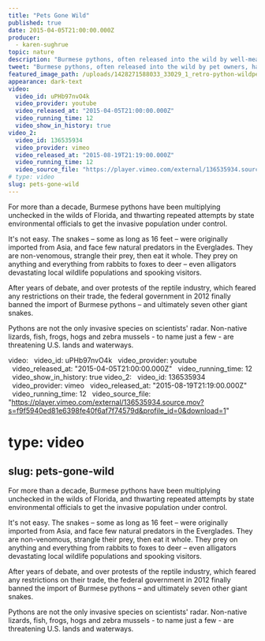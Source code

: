 ```yaml
---
title: "Pets Gone Wild"
published: true
date: 2015-04-05T21:00:00.000Z
producer:
  - karen-sughrue
topic: nature
description: "Burmese pythons, often released into the wild by well-meaning pet owners, have infested the Florida Everglades and created a reptilian nightmare in the ecosystem."
tweet: "Burmese pythons, often released into the wild by pet owners, have infested the FL Everglades."
featured_image_path: /uploads/1428271588033_33029_1_retro-python-wildpets-1600x900.jpg
appearance: dark-text
video:
  video_id: uPHb97nvO4k
  video_provider: youtube
  video_released_at: "2015-04-05T21:00:00.000Z"
  video_running_time: 12
  video_show_in_history: true
video_2:
  video_id: 136535934
  video_provider: vimeo
  video_released_at: "2015-08-19T21:19:00.000Z"
  video_running_time: 12
  video_source_file: "https://player.vimeo.com/external/136535934.source.mov?s=f9f5940ed81e6398fe40f6af7f74579d&profile_id=0&download=1"
# type: video
slug: pets-gone-wild
---
```


<span class="s1">For more than a decade, Burmese pythons have been multiplying unchecked in the wilds of Florida, and thwarting repeated attempts by state environmental officials to get the invasive population under control.</span>

<span class="s1">It's not easy. The snakes – some as long as 16 feet – were originally imported from Asia, and face few natural predators in the Everglades. They are non-venomous, strangle their prey, then eat it whole. They prey on anything and everything from rabbits to foxes to deer – even alligators devastating local wildlife populations and spooking visitors.</span>

<span class="s1">After years of debate, and over protests of the reptile industry, which feared any restrictions on their trade, the federal government in 2012 finally banned the import of Burmese pythons – and ultimately seven other giant snakes.</span>

Pythons are not the only invasive species on scientists' radar. Non-native lizards, fish, frogs, hogs and zebra mussels - to name just a few - are threatening U.S. lands and waterways.

video:
  video_id: uPHb97nvO4k
  video_provider: youtube
  video_released_at: "2015-04-05T21:00:00.000Z"
  video_running_time: 12
  video_show_in_history: true
video_2:
  video_id: 136535934
  video_provider: vimeo
  video_released_at: "2015-08-19T21:19:00.000Z"
  video_running_time: 12
  video_source_file: "https://player.vimeo.com/external/136535934.source.mov?s=f9f5940ed81e6398fe40f6af7f74579d&profile_id=0&download=1"
# type: video
slug: pets-gone-wild
---

<span class="s1">For more than a decade, Burmese pythons have been multiplying unchecked in the wilds of Florida, and thwarting repeated attempts by state environmental officials to get the invasive population under control.</span>

<span class="s1">It's not easy. The snakes – some as long as 16 feet – were originally imported from Asia, and face few natural predators in the Everglades. They are non-venomous, strangle their prey, then eat it whole. They prey on anything and everything from rabbits to foxes to deer – even alligators devastating local wildlife populations and spooking visitors.</span>

<span class="s1">After years of debate, and over protests of the reptile industry, which feared any restrictions on their trade, the federal government in 2012 finally banned the import of Burmese pythons – and ultimately seven other giant snakes.</span>

Pythons are not the only invasive species on scientists' radar. Non-native lizards, fish, frogs, hogs and zebra mussels - to name just a few - are threatening U.S. lands and waterways.

